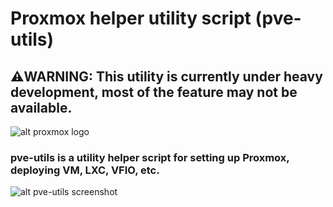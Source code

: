 # Proxmox helper utility script (pve-utils)

## ⚠️WARNING: This utility is currently under heavy development, most of the feature may not be available.

![alt proxmox logo](https://upload.wikimedia.org/wikipedia/en/thumb/2/25/Proxmox-VE-logo.svg/500px-Proxmox-VE-logo.svg.png)

### pve-utils is a utility helper script for setting up Proxmox, deploying VM, LXC, VFIO, etc.

![alt pve-utils screenshot](https://i.imgur.com/6I3FHSw.png)
